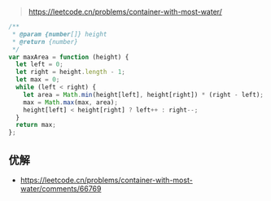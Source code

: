 > https://leetcode.cn/problems/container-with-most-water/

```js
/**
 * @param {number[]} height
 * @return {number}
 */
var maxArea = function (height) {
  let left = 0;
  let right = height.length - 1;
  let max = 0;
  while (left < right) {
    let area = Math.min(height[left], height[right]) * (right - left);
    max = Math.max(max, area);
    height[left] < height[right] ? left++ : right--;
  }
  return max;
};
```
## 优解
- https://leetcode.cn/problems/container-with-most-water/comments/66769